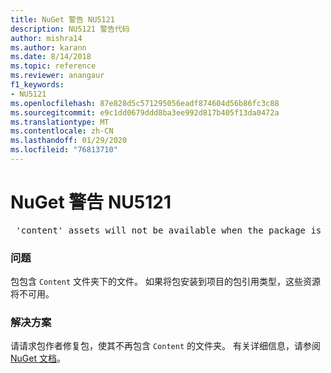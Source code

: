 ```yaml
---
title: NuGet 警告 NU5121
description: NU5121 警告代码
author: mishra14
ms.author: karann
ms.date: 8/14/2018
ms.topic: reference
ms.reviewer: anangaur
f1_keywords:
- NU5121
ms.openlocfilehash: 87e828d5c571295056eadf874604d56b86fc3c88
ms.sourcegitcommit: e9c1dd0679ddd8ba3ee992d817b405f13da0472a
ms.translationtype: MT
ms.contentlocale: zh-CN
ms.lasthandoff: 01/29/2020
ms.locfileid: "76813710"
---
```

# <a name="nuget-warning-nu5121"></a>NuGet 警告 NU5121
<pre> 'content' assets will not be available when the package is installed after the migration.</pre>

### <a name="issue"></a>问题

包包含 `Content` 文件夹下的文件。 如果将包安装到项目的包引用类型，这些资源将不可用。


### <a name="solution"></a>解决方案

请请求包作者修复包，使其不再包含 `Content` 的文件夹。 有关详细信息，请参阅[NuGet 文档](../../consume-packages/migrate-packages-config-to-package-reference.md)。
